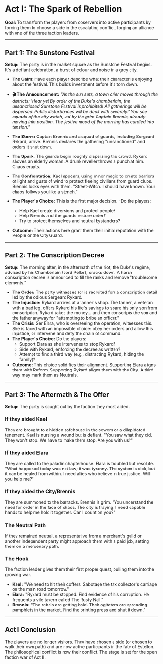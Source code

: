 # Act I: The Spark of Rebellion

**Goal:** To transform the players from observers into active participants by forcing them to choose a side in the escalating conflict, forging an alliance with one of the three faction leaders.

---

## Part 1: The Sunstone Festival

**Setup:** The party is in the market square as the Sunstone Festival begins. It's a defiant celebration, a burst of colour and noise in a grey city.

- **The Calm:** Have each player describe what their character is enjoying about the festival. This builds investment before it's torn down.
- **🎬 The Announcement:**
*"As the sun sets, a town crier moves through the districts: 'Hear ye! By order of the Duke's chamberlain, the unsanctioned Sunstone Festival is prohibited! All gatherings will be dispersed! Public disturbances will be dealt with severely!' You see squads of the city watch, led by the grim Captain Brennis, already moving into position. The festive mood of the morning has curdled into tension."*
 
- **The Storm:** Captain Brennis and a squad of guards, including Sergeant Rykard, arrive. Brennis declares the gathering "unsanctioned" and orders it shut down.
- **The Spark:** The guards begin roughly dispersing the crowd. Rykard shoves an elderly woman. A drunk reveller throws a punch at him. Chaos erupts.
- **The Confrontation:** Kael appears, using minor magic to create barriers of light and gusts of wind to protect fleeing civilians from guard clubs. Brennis locks eyes with them. "Street-Witch. I should have known. Your chaos follows you like a stench."
- **The Player's Choice:** This is the first major decision.
-Do the players:
  - Help Kael create diversions and protect people?
  - Help Brennis and the guards restore order?
  - Try to protect themselves and neutral bystanders?
- **Outcome:** Their actions here grant them their initial reputation with the People or the City Guard.

---

## Part 2: The Conscription Decree



**Setup:** The morning after, in the aftermath of the riot, the Duke's regime, advised by his Chamberlain (Lord Pellor), cracks down. A harsh conscription decree is announced to fill the ranks and remove "troublesome elements."

- **The Order:** The party witnesses (or is recruited for) a conscription detail led by the odious Sergeant Rykard.
- **The Injustice:** Rykard arrives at a tanner's shop. The tanner, a veteran with a bad leg, offers Rykard his life's savings to spare his only son from conscription. Rykard takes the money... and then conscripts the son and the father anyway for "attempting to bribe an officer."
- **The Crisis:** Ser Elara, who is overseeing the operation, witnesses this. She is faced with an impossible choice: obey her orders and allow this injustice, or intervene and defy the chain of command.
- **The Player's Choice:** Do the players:
  - Support Elara as she intervenes to stop Rykard?
  - Side with Rykard, enforcing the decree as written?
  - Attempt to find a third way (e.g., distracting Rykard, hiding the family)?
- **Outcome:** This choice solidifies their alignment. Supporting Elara aligns them with Reform. Supporting Rykard aligns them with the City. A third way may mark them as Neutrals.

---

## Part 3: The Aftermath & The Offer

**Setup:** The party is sought out by the faction they most aided.

### If they aided Kael
They are brought to a hidden safehouse in the sewers or a dilapidated tenement. Kael is nursing a wound but is defiant. "You saw what they did. They won't stop. We have to make them stop. Are you with us?"

### If they aided Elara
They are called to the paladin chapterhouse. Elara is troubled but resolute. "What happened today was not law; it was tyranny. The system is sick, but it can be healed from within. I need allies who believe in true justice. Will you help me?"

### If they aided the City/Brennis
They are summoned to the barracks. Brennis is grim. "You understand the need for order in the face of chaos. The city is fraying. I need capable hands to help me hold it together. Can I count on you?"

### The Neutral Path
If they remained neutral, a representative from a merchant's guild or another independent party might approach them with a paid job, setting them on a mercenary path.

### The Hook
The faction leader gives them their first proper quest, pulling them into the growing war.

- **Kael:** "We need to hit their coffers. Sabotage the tax collector's carriage on the main road tomorrow."
- **Elara:** "Rykard must be stopped. Find evidence of his corruption. He frequents a vile tavern called The Rusty Nail."
- **Brennis:** "The rebels are getting bold. Their agitators are spreading pamphlets in the market. Find the printing press and shut it down."

---

## Act I Conclusion

The players are no longer visitors. They have chosen a side (or chosen to walk their own path) and are now active participants in the fate of Estellon. The philosophical conflict is now their conflict. The stage is set for the open faction war of Act II.